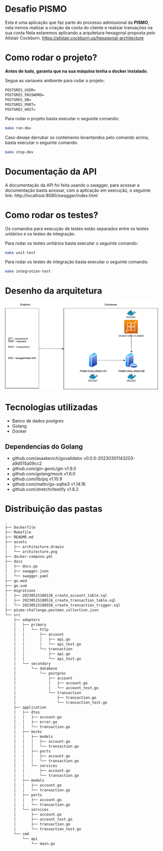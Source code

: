 # Desafio PISMO

Esta é uma aplicação que faz parte do processo admissional da **PISMO**, nela iremos realizar a criação da conta do cliente e realizar transações na sua conta
Nela estaremos aplicando a arquitetura hexagonal proposta pelo Alistair Cockburn.
https://alistair.cockburn.us/hexagonal-architecture

# Como rodar o projeto?
**Antes de tudo, garanta que na sua máquina tenha o docker instalado.**

Segue as variaveis ambiente para rodar o projeto:
```
POSTGRES_USER=
POSTGRES_PASSWORD=
POSTGRES_DB=
POSTGRES_PORT=
POSTGRES_HOST=
```

Para rodar o projeto basta executar o seguinte comando:
```bash
make run-dev
```
Caso deseje derrubar os conteineres levantandos pelo comando acima, basta executar o seguinte comando:
```bash
make stop-dev
```

# Documentação da API
A documentação da API foi feita usando o swagger, para acessar a documentação basta acessar, com a aplicação em execução, o seguinte link: http://localhost:8080/swagger/index.html

# Como rodar os testes?
Os comandos para execução de testes estão separados entre os testes unitários e os testes de integração.

Para rodar os testes unitários basta executar o seguinte comando:
```bash
make unit-test
```

Para rodar os testes de integração basta executar o seguinte comando:
```bash
make integration-test
```

# Desenho da arquitetura

![image info](./assets/architecture.png)

# Tecnologias utilizadas
 - Banco de dados postgres
 - Golang
 - Docker

## Dependencias do Golang
- github.com/asaskevich/govalidator v0.0.0-20230301143203-a9d515a09cc2
- github.com/gin-gonic/gin v1.9.0
- github.com/golang/mock v1.6.0
- github.com/lib/pq v1.10.9
- github.com/mattn/go-sqlite3 v1.14.16
- github.com/stretchr/testify v1.8.2

# Distribuição das pastas
```
.
├── Dockerfile
├── Makefile
├── README.md
├── assets
│   ├── architecture.drawio
│   └── architecture.png
├── docker-compose.yml
├── docs
│   ├── docs.go
│   ├── swagger.json
│   └── swagger.yaml
├── go.mod
├── go.sum
├── migrations
│   ├── 20230515180138_create_account_table.sql
│   ├── 20230515180516_create_transaction_table.sql
│   └── 20230515180558_create_transaction_trigger.sql
├── pismo-challenge.postman_collection.json
└── src
    ├── adapters
    │   ├── primary
    │   │   └── http
    │   │       ├── account
    │   │       │   ├── api.go
    │   │       │   └── api_test.go
    │   │       └── transaction
    │   │           ├── api.go
    │   │           └── api_test.go
    │   └── secondary
    │       └── database
    │           └── postgres
    │               ├── account
    │               │   ├── account.go
    │               │   └── account_test.go
    │               └── transaction
    │                   ├── transaction.go
    │                   └── transaction_test.go
    ├── application
    │   ├── dtos
    │   │   ├── account.go
    │   │   ├── error.go
    │   │   └── transaction.go
    │   ├── mocks
    │   │   ├── models
    │   │   │   ├── account.go
    │   │   │   └── transaction.go
    │   │   ├── ports
    │   │   │   ├── account.go
    │   │   │   └── transaction.go
    │   │   └── services
    │   │       ├── account.go
    │   │       └── transaction.go
    │   ├── models
    │   │   ├── account.go
    │   │   └── transaction.go
    │   ├── ports
    │   │   ├── account.go
    │   │   └── transaction.go
    │   └── services
    │       ├── account.go
    │       ├── account_test.go
    │       ├── transaction.go
    │       └── transaction_test.go
    └── cmd
        └── api
            └── main.go
```
